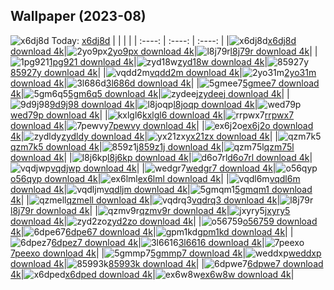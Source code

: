 ## Wallpaper (2023-08)
![x6dj8d](https://w.wallhaven.cc/full/x6/wallhaven-x6dj8d.jpg) Today: [x6dj8d](https://th.wallhaven.cc/small/x6/x6dj8d.jpg)
|      |      |      |
| :----: | :----: | :----: |
|![x6dj8d](https://th.wallhaven.cc/small/x6/x6dj8d.jpg)[x6dj8d download 4k](https://wallhaven.cc/w/x6dj8d)|![2yo9px](https://th.wallhaven.cc/small/2y/2yo9px.jpg)[2yo9px download 4k](https://wallhaven.cc/w/2yo9px)|![l8j79r](https://th.wallhaven.cc/small/l8/l8j79r.jpg)[l8j79r download 4k](https://wallhaven.cc/w/l8j79r)|
|![1pg921](https://th.wallhaven.cc/small/1p/1pg921.jpg)[1pg921 download 4k](https://wallhaven.cc/w/1pg921)|![zyd18w](https://th.wallhaven.cc/small/zy/zyd18w.jpg)[zyd18w download 4k](https://wallhaven.cc/w/zyd18w)|![85927y](https://th.wallhaven.cc/small/85/85927y.jpg)[85927y download 4k](https://wallhaven.cc/w/85927y)|
|![vqdd2m](https://th.wallhaven.cc/small/vq/vqdd2m.jpg)[vqdd2m download 4k](https://wallhaven.cc/w/vqdd2m)|![2yo31m](https://th.wallhaven.cc/small/2y/2yo31m.jpg)[2yo31m download 4k](https://wallhaven.cc/w/2yo31m)|![3l686d](https://th.wallhaven.cc/small/3l/3l686d.jpg)[3l686d download 4k](https://wallhaven.cc/w/3l686d)|
|![5gmee7](https://th.wallhaven.cc/small/5g/5gmee7.jpg)[5gmee7 download 4k](https://wallhaven.cc/w/5gmee7)|![5gm6q5](https://th.wallhaven.cc/small/5g/5gm6q5.jpg)[5gm6q5 download 4k](https://wallhaven.cc/w/5gm6q5)|![zydeej](https://th.wallhaven.cc/small/zy/zydeej.jpg)[zydeej download 4k](https://wallhaven.cc/w/zydeej)|
|![9d9j98](https://th.wallhaven.cc/small/9d/9d9j98.jpg)[9d9j98 download 4k](https://wallhaven.cc/w/9d9j98)|![l8joqp](https://th.wallhaven.cc/small/l8/l8joqp.jpg)[l8joqp download 4k](https://wallhaven.cc/w/l8joqp)|![wed79p](https://th.wallhaven.cc/small/we/wed79p.jpg)[wed79p download 4k](https://wallhaven.cc/w/wed79p)|
|![kxlgl6](https://th.wallhaven.cc/small/kx/kxlgl6.jpg)[kxlgl6 download 4k](https://wallhaven.cc/w/kxlgl6)|![rrpwx7](https://th.wallhaven.cc/small/rr/rrpwx7.jpg)[rrpwx7 download 4k](https://wallhaven.cc/w/rrpwx7)|![7pewvy](https://th.wallhaven.cc/small/7p/7pewvy.jpg)[7pewvy download 4k](https://wallhaven.cc/w/7pewvy)|
|![ex6j2o](https://th.wallhaven.cc/small/ex/ex6j2o.jpg)[ex6j2o download 4k](https://wallhaven.cc/w/ex6j2o)|![zydldy](https://th.wallhaven.cc/small/zy/zydldy.jpg)[zydldy download 4k](https://wallhaven.cc/w/zydldy)|![yx21zx](https://th.wallhaven.cc/small/yx/yx21zx.jpg)[yx21zx download 4k](https://wallhaven.cc/w/yx21zx)|
|![qzm7k5](https://th.wallhaven.cc/small/qz/qzm7k5.jpg)[qzm7k5 download 4k](https://wallhaven.cc/w/qzm7k5)|![859z1j](https://th.wallhaven.cc/small/85/859z1j.jpg)[859z1j download 4k](https://wallhaven.cc/w/859z1j)|![qzm75l](https://th.wallhaven.cc/small/qz/qzm75l.jpg)[qzm75l download 4k](https://wallhaven.cc/w/qzm75l)|
|![l8j6kp](https://th.wallhaven.cc/small/l8/l8j6kp.jpg)[l8j6kp download 4k](https://wallhaven.cc/w/l8j6kp)|![d6o7rl](https://th.wallhaven.cc/small/d6/d6o7rl.jpg)[d6o7rl download 4k](https://wallhaven.cc/w/d6o7rl)|![vqdjwp](https://th.wallhaven.cc/small/vq/vqdjwp.jpg)[vqdjwp download 4k](https://wallhaven.cc/w/vqdjwp)|
|![wedgr7](https://th.wallhaven.cc/small/we/wedgr7.jpg)[wedgr7 download 4k](https://wallhaven.cc/w/wedgr7)|![o56qyp](https://th.wallhaven.cc/small/o5/o56qyp.jpg)[o56qyp download 4k](https://wallhaven.cc/w/o56qyp)|![ex6lml](https://th.wallhaven.cc/small/ex/ex6lml.jpg)[ex6lml download 4k](https://wallhaven.cc/w/ex6lml)|
|![vqdl6m](https://th.wallhaven.cc/small/vq/vqdl6m.jpg)[vqdl6m download 4k](https://wallhaven.cc/w/vqdl6m)|![vqdljm](https://th.wallhaven.cc/small/vq/vqdljm.jpg)[vqdljm download 4k](https://wallhaven.cc/w/vqdljm)|![5gmqm1](https://th.wallhaven.cc/small/5g/5gmqm1.jpg)[5gmqm1 download 4k](https://wallhaven.cc/w/5gmqm1)|
|![qzmell](https://th.wallhaven.cc/small/qz/qzmell.jpg)[qzmell download 4k](https://wallhaven.cc/w/qzmell)|![vqdrq3](https://th.wallhaven.cc/small/vq/vqdrq3.jpg)[vqdrq3 download 4k](https://wallhaven.cc/w/vqdrq3)|![l8j79r](https://th.wallhaven.cc/small/l8/l8j79r.jpg)[l8j79r download 4k](https://wallhaven.cc/w/l8j79r)|
|![qzmv9r](https://th.wallhaven.cc/small/qz/qzmv9r.jpg)[qzmv9r download 4k](https://wallhaven.cc/w/qzmv9r)|![jxyry5](https://th.wallhaven.cc/small/jx/jxyry5.jpg)[jxyry5 download 4k](https://wallhaven.cc/w/jxyry5)|![zyd2zo](https://th.wallhaven.cc/small/zy/zyd2zo.jpg)[zyd2zo download 4k](https://wallhaven.cc/w/zyd2zo)|
|![o56759](https://th.wallhaven.cc/small/o5/o56759.jpg)[o56759 download 4k](https://wallhaven.cc/w/o56759)|![6dpe67](https://th.wallhaven.cc/small/6d/6dpe67.jpg)[6dpe67 download 4k](https://wallhaven.cc/w/6dpe67)|![gpm1kd](https://th.wallhaven.cc/small/gp/gpm1kd.jpg)[gpm1kd download 4k](https://wallhaven.cc/w/gpm1kd)|
|![6dpez7](https://th.wallhaven.cc/small/6d/6dpez7.jpg)[6dpez7 download 4k](https://wallhaven.cc/w/6dpez7)|![3l6616](https://th.wallhaven.cc/small/3l/3l6616.jpg)[3l6616 download 4k](https://wallhaven.cc/w/3l6616)|![7peexo](https://th.wallhaven.cc/small/7p/7peexo.jpg)[7peexo download 4k](https://wallhaven.cc/w/7peexo)|
|![5gmmp7](https://th.wallhaven.cc/small/5g/5gmmp7.jpg)[5gmmp7 download 4k](https://wallhaven.cc/w/5gmmp7)|![weddxp](https://th.wallhaven.cc/small/we/weddxp.jpg)[weddxp download 4k](https://wallhaven.cc/w/weddxp)|![85993k](https://th.wallhaven.cc/small/85/85993k.jpg)[85993k download 4k](https://wallhaven.cc/w/85993k)|
|![6dpwe7](https://th.wallhaven.cc/small/6d/6dpwe7.jpg)[6dpwe7 download 4k](https://wallhaven.cc/w/6dpwe7)|![x6dped](https://th.wallhaven.cc/small/x6/x6dped.jpg)[x6dped download 4k](https://wallhaven.cc/w/x6dped)|![ex6w8w](https://th.wallhaven.cc/small/ex/ex6w8w.jpg)[ex6w8w download 4k](https://wallhaven.cc/w/ex6w8w)|
